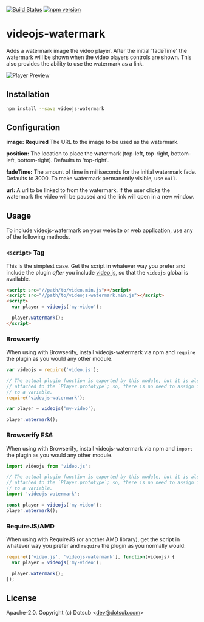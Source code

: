 [![Build Status](https://travis-ci.org/dotsub/videojs-watermark.svg?branch=master)](https://travis-ci.org/dotsub/videojs-watermark) [![npm version](https://badge.fury.io/js/videojs-watermark.svg)](https://badge.fury.io/js/videojs-watermark)

# videojs-watermark

Adds a watermark image the video player. After the initial 'fadeTime' the watermark will be shown when the video players controls are shown. This also provides the ability to use the watermark as a link.

![Player Preview](https://cloud.githubusercontent.com/assets/1881100/15156352/9be2dac6-16b4-11e6-9981-d63e1421bac2.png)

## Installation

```sh
npm install --save videojs-watermark
```

## Configuration

**image: Required** The URL to the image to be used as the watermark.

**position:** The location to place the watermark (top-left, top-right, bottom-left, bottom-right). Defaults to 'top-right'.

**fadeTime:** The amount of time in milliseconds for the initial watermark fade. Defaults to 3000. To make watermark permanently visible, use `null`.

**url:** A url to be linked to from the watermark. If the user clicks the watermark the video will be paused and the link will open in a new window.

## Usage

To include videojs-watermark on your website or web application, use any of the following methods.

### `<script>` Tag

This is the simplest case. Get the script in whatever way you prefer and include the plugin _after_ you include [video.js][videojs], so that the `videojs` global is available.

```html
<script src="//path/to/video.min.js"></script>
<script src="//path/to/videojs-watermark.min.js"></script>
<script>
  var player = videojs('my-video');

  player.watermark();
</script>
```

### Browserify

When using with Browserify, install videojs-watermark via npm and `require` the plugin as you would any other module.

```js
var videojs = require('video.js');

// The actual plugin function is exported by this module, but it is also
// attached to the `Player.prototype`; so, there is no need to assign it
// to a variable.
require('videojs-watermark');

var player = videojs('my-video');

player.watermark();
```

### Browserify ES6

When using with Browserify, install videojs-watermark via npm and `import` the plugin as you would any other module.

```js
import videojs from 'video.js';

// The actual plugin function is exported by this module, but it is also
// attached to the `Player.prototype`; so, there is no need to assign it
// to a variable.
import 'videojs-watermark';

const player = videojs('my-video');
player.watermark();
```

### RequireJS/AMD

When using with RequireJS (or another AMD library), get the script in whatever way you prefer and `require` the plugin as you normally would:

```js
require(['video.js', 'videojs-watermark'], function(videojs) {
  var player = videojs('my-video');

  player.watermark();
});
```

## License

Apache-2.0. Copyright (c) Dotsub &lt;dev@dotsub.com&gt;


[videojs]: http://videojs.com/
